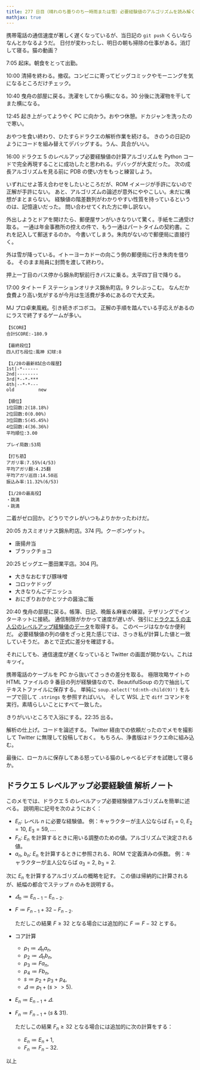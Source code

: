 ```yaml
---
title: 277 日目（晴れのち曇りのち一時雨または雪）必要経験値のアルゴリズムを読み解く
mathjax: true
---
```


携帯電話の通信速度が著しく遅くなっているが、当日記の `git push` くらいならなんとかなるようだ。
日付が変わったし、明日の朝も掃除の仕事がある。消灯して寝る。猫の動画？

7:05 起床。朝食をとって出勤。

10:00 清掃を終わる。撤収。コンビニに寄ってビッグコミックやモーニングを気になるところだけチェック。

10:40 曳舟の部屋に戻る。洗濯をしてから横になる。30 分後に洗濯物を干してまた横になる。

12:45 起き上がってようやく PC に向かう。おやつ休憩。ドカジャンを洗ったので寒い。

おやつを食い終わり、ひたすらドラクエの解析作業を続ける。
きのうの日記のようにコードを組み替えてデバッグする。うん、具合がいい。

16:00 ドラクエ 5 のレベルアップ必要経験値の計算アルゴリズムを
Python コードで完全再現することに成功したと思われる。デバッグが大変だった。
次の成長アルゴリズムを見る前に PDB の使い方をもっと練習しよう。

いずれにせよ答え合わせをしたいところだが、ROM イメージが手許にないので正解が手許にない。
あと、アルゴリズムの論述が意外にややこしい。未だに構想がまとまらない。
経験値の階差数列がわかりやすい性質を持っているというのは、記憶違いだった。
問い合わせてくれた方に申し訳ない。

外出しようとドアを開けたら、郵便屋サンがいきなりいて驚く。手紙を二通受け取る。
一通は年金事務所の控えの件で、もう一通はパートタイムの契約書。これを記入して郵送するのか。
今書いてしまう。朱肉がないので郵便局に直接行く。

外は雪が降っている。イトーヨーカドーの向こう側の郵便局に行き朱肉を借りる。
そのまま局員に封筒を渡して終わり。

押上一丁目のバス停から錦糸町駅前行きバスに乗る。太平四丁目で降りる。

17:00 タイトー F ステーションオリナス錦糸町店。9 クレぶっこむ。
なんだか食費より高い気がするが今月は生活費が多めにあるので大丈夫。

MJ プロ卓東風戦。引き続きボコボコ。
正解の手順を踏んでいる手応えがあるのにラスで終了するゲームが多い。

```text
【SCORE】
合計SCORE:-180.9

【最終段位】
四人打ち段位:風神 幻球:8

【1/28の最新8試合の履歴】
1st|-*------
2nd|--------
3rd|*--*-***
4th|--*-*---
old         new

【順位】
1位回数:2(18.18%)
2位回数:0(0.00%)
3位回数:5(45.45%)
4位回数:4(36.36%)
平均順位:3.00

プレイ局数:53局

【打ち筋】
アガリ率:7.55%(4/53)
平均アガリ翻:4.25翻
平均アガリ巡目:14.50巡
振込み率:11.32%(6/53)

【1/28の最高役】
・跳満
・跳満
```

二着がゼロ回か。どうりでクレがいつもよりかかったわけだ。

20:05 カスミオリナス錦糸町店。374 円。クーポンゲット。

* 唐揚弁当
* ブラックチョコ

20:25 ビッグエー墨田業平店。304 円。

* 大きなおむすび豚味噌
* コロッケドッグ
* 大きなりんごデニッシュ
* おにぎりおかかとツナの醤油ご飯

20:40 曳舟の部屋に戻る。帳簿、日記、晩飯＆麻雀の練習。テザリングでインターネットに接続。
通信制限がかかって速度が遅いが、強引に[ドラクエ 5 の主人公のレベルアップ経験値のデータ](https://kyokugen.info/dq5/man1.html)を取得する。
このページはなかなか便利だ。
必要経験値の列の値をざっと見た感じでは、さっき私が計算した値と一致していそうだ。
あとで正式に差分を確認する。

それにしても、通信速度が遅くなっていると Twitter の画面が開かない。これはキツイ。

携帯電話のケーブルを PC から抜いてさっきの差分を取る。
極限攻略サイトの HTML ファイルの 9 番目の列が経験値なので、BeautifulSoup の力で抽出してテキストファイルに保存する。
単純に `soup.select('td:nth-child(9)')` をループで回して `.strings` を参照すればいい。
そして WSL 上で `diff` コマンドを実行。素晴らしいことにすべて一致した。

きりがいいところで入浴にする。22:35 出る。

解析の仕上げ。コードを論述する。
Twitter 経由での依頼だったのでメモを撮影して Twitter に無理して投稿しておく。
もちろん、浄書版はドラクエ命に組み込む。

最後に、ローカルに保存してある怒っている猫のしゃべるビデオを試聴して寝るか。

## ドラクエ 5 レベルアップ必要経験値 解析ノート

このメモでは、ドラクエ 5 のレベルアップ必要経験値アルゴリズムを簡単に述べる。
説明用に記号を次のようにおく：

* $E_n$: レベル $n$ に必要な経験値。
  例：キャラクターが主人公ならば ${E_1 = 0,\:E_2 = 10,\:E_3 = 59, \dotsc.}$
* $F_n$: $E_n$ を計算するときに用いる調整のための値。アルゴリズムで決定される値。
* $a_n$, $b_n$: $E_n$ を計算するときに参照される、ROM で定義済みの係数。
  例：キャラクターが主人公ならば ${a_3 = 2,\:b_3 = 2.}$

次に $E_n$ を計算するアルゴリズムの概略を記す。
この値は帰納的に計算されるが、紙幅の都合でステップ $n$ のみを説明する。

* $\varDelta_n \coloneqq E_{n - 1} - E_{n - 2}.$
* $F \coloneqq F_{n - 1} + 32 - F_{n - 2}.$
  
  ただしこの結果 $F \ge 32$ となる場合には追加的に ${F \coloneqq F - 32}$ とする。
* コア計算
  * $p_1 \coloneqq \varDelta_n a_n,$
  * $p_2 \coloneqq \varDelta_n b_n,$
  * $p_3 \coloneqq F a_n,$
  * $p_4 \coloneqq F b_n,$
  * $s \coloneqq p_2 + p_3 + p_4,$
  * $\varDelta \coloneqq p_1 + (s >> 5).$
* $E_n \coloneqq E_{n - 1} + \varDelta.$
* $F_n \coloneqq F_{n - 1} + (s\:\&\:31).$
  
  ただしこの結果 $F_n \ge 32$ となる場合には追加的に次の計算をする：

  * ${E_n \coloneqq E_n + 1,}$
  * ${F_n \coloneqq F_n - 32.}$

以上
